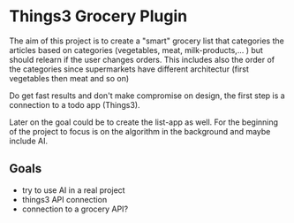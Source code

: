 # Things3 Grocery Plugin

The aim of this project is to create a "smart" grocery list that categories the articles based on categories (vegetables, meat, milk-products,... )
but should relearn if the user changes orders. This includes also the order of the categories since supermarkets have different architectur (first vegetables then meat and so on)

Do get fast results and don't make compromise on design, the first step is a connection to a todo app (Things3).

Later on the goal could be to create the list-app as well. For the beginning of the project to focus is on the algorithm in the background and maybe include AI.


## Goals
- try to use AI in a real project
- things3 API connection
- connection to a grocery API?
